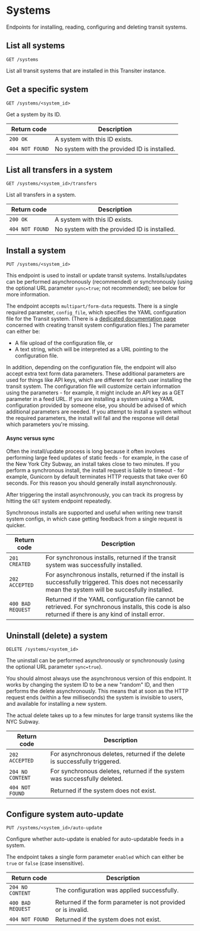 
# Systems


Endpoints for installing, reading, configuring and deleting transit systems.

## List all systems

`GET /systems`


List all transit systems that are installed in this Transiter instance.

## Get a specific system

`GET /systems/<system_id>`


Get a system by its ID.

Return code | Description
------------|-------------
`200 OK` | A system with this ID exists.
`404 NOT FOUND` | No system with the provided ID is installed.

## List all transfers in a system

`GET /systems/<system_id>/transfers`


List all transfers in a system.

Return code | Description
------------|-------------
`200 OK` | A system with this ID exists.
`404 NOT FOUND` | No system with the provided ID is installed.

## Install a system

`PUT /systems/<system_id>`


This endpoint is used to install or update transit systems.
Installs/updates can be performed asynchronously (recommended)
or synchronously (using the optional URL parameter `sync=true`; not recommended);
see below for more information.

The endpoint accepts `multipart/form-data` requests.
There is a single required parameter, `config_file`, which
specifies the YAML configuration file for the Transit system.
(There is a [dedicated documentation page](systems.md) concerned with creating transit system configuration files.)
The parameter can either be:

- A file upload of the configuration file, or
- A text string, which will be interpreted as a URL pointing to the configuration file.

In addition, depending on the configuration file, the endpoint will also accept extra text form data parameters.
These additional parameters are used for things like API keys, which are different
for each user installing the transit system.
The configuration file will customize certain information using the parameters -
    for example, it might include an API key as a GET parameter in a feed URL.
If you are installing a system using a YAML configuration provided by someone else, you
 should be advised of which additional parameters are needed.
If you attempt to install a system without the required parameters, the install will fail and
the response will detail which parameters you're missing.

#### Async versus sync

Often the install/update process is long because it often involves performing
large feed updates
of static feeds - for example, in the case of the New York City Subway,
an install takes close to two minutes.
If you perform a synchronous install, the install request is liable
to timeout - for example, Gunicorn by default terminates HTTP
requests that take over 60 seconds.
For this reason you should generally install asynchronously.

After triggering the install asynchronously, you can track its
progress by hitting the `GET` system endpoint repeatedly.

Synchronous installs are supported and useful when writing new
transit system configs, in which case getting feedback from a single request
is quicker.

Return code         | Description
--------------------|-------------
`201 CREATED`       | For synchronous installs, returned if the transit system was successfully installed.
`202 ACCEPTED`      | For asynchronous installs, returned if the install is successfully triggered. This does not necessarily mean the system will be succesfully installed.
`400 BAD REQUEST`   | Returned if the YAML configuration file cannot be retrieved. For synchronous installs, this code is also returned if there is any kind of install error.

## Uninstall (delete) a system

`DELETE /systems/<system_id>`


The uninstall can be performed asynchronously or synchronously (using the
optional URL parameter `sync=true`).

You should almost always use the asynchronous version of this endpoint.
It works by changing the system ID to be a new "random" ID, and then performs
the delete asynchronously.
This means that at soon as the HTTP request ends (within a few milliseconds)
the system is invisible to users, and available for installing a new system.

The actual delete takes up to a few minutes for large transit systems like
the NYC Subway.

Return code         | Description
--------------------|-------------
`202 ACCEPTED`      | For asynchronous deletes, returned if the delete is successfully triggered.
`204 NO CONTENT`    | For synchronous deletes, returned if the system was successfully deleted.
`404 NOT FOUND`     | Returned if the system does not exist.

## Configure system auto-update

`PUT /systems/<system_id>/auto-update`


Configure whether auto-update is enabled for
 auto-updatable feeds in a system.

The endpoint takes a single form parameter `enabled`
which can either be `true` or `false` (case insensitive).

Return code         | Description
--------------------|-------------
`204 NO CONTENT`    | The configuration was applied successfully.
`400 BAD REQUEST`   | Returned if the form parameter is not provided or is invalid.
`404 NOT FOUND`     | Returned if the system does not exist.
